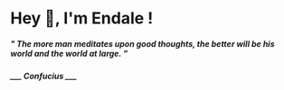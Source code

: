 <h1 title="head"> Hey 👋, I'm Endale !</h1>

**<h5><i>" The more man meditates upon good thoughts, the better will be his world and the world at large. "</i></h5>**

*<b>___ Confucius ___</b>*
